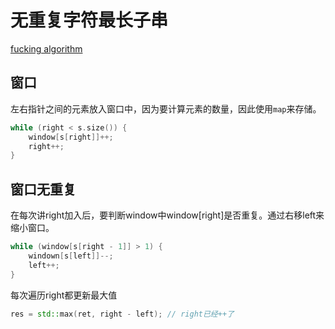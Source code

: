 # 无重复字符最长子串

[fucking algorithm](https://github.com/labuladong/fucking-algorithm)

## 窗口

左右指针之间的元素放入窗口中，因为要计算元素的数量，因此使用`map`来存储。

```c++
while (right < s.size()) {
    window[s[right]]++;
    right++;
}
```

## 窗口无重复

在每次讲right加入后，要判断window中window[right]是否重复。通过右移left来缩小窗口。

```c++
while (window[s[right - 1]] > 1) {
    windown[s[left]]--;
    left++;
}
```

每次遍历right都更新最大值

```c++
res = std::max(ret, right - left); // right已经++了
```

